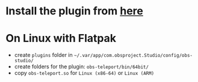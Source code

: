 # Install the plugin from [here](https://github.com/fzwoch/obs-teleport?tab=readme-ov-file)
# On Linux with Flatpak
* create `plugins` folder in `~/.var/app/com.obsproject.Studio/config/obs-studio/`
* create folders for the plugin: `obs-teleport/bin/64bit/`
* copy `obs-teleport.so` for `Linux (x86-64)` or `Linux (ARM)`